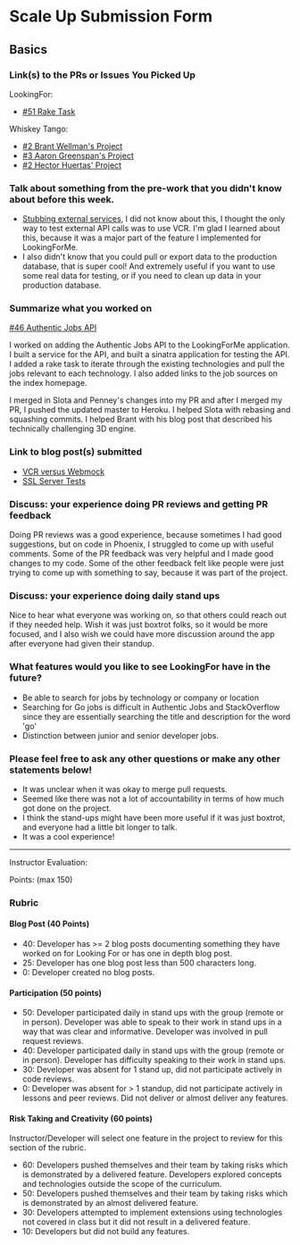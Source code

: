 # Scale Up Submission Form

## Basics

### Link(s) to the PRs or Issues You Picked Up

LookingFor:

- [#51 Rake Task](https://github.com/LookingForMe/lookingfor/pull/51)

Whiskey Tango:

- [#2 Brant Wellman's Project](https://github.com/brantwellman/3D-graphics-engine/pull/2)
- [#3 Aaron Greenspan's Project](https://github.com/afg419/everybody_counts/pull/3)
- [#2 Hector Huertas' Project](https://github.com/hectorhuertas/colabora_api/pull/3)

### Talk about something from the pre-work that you didn't know about before this week.

- [Stubbing external services](https://robots.thoughtbot.com/how-to-stub-external-services-in-tests), I did not know about this, I thought the only way to test external API calls was to use VCR. I'm glad I learned about this, because it was a major part of the feature I implemented for LookingForMe.
- I also didn't know that you could pull or export data to the production database, that is super cool! And extremely useful if you want to use some real data for testing, or if you need to clean up data in your production database.

### Summarize what you worked on

[#46 Authentic Jobs API](https://github.com/LookingForMe/lookingfor/pull/46)

I worked on adding the Authentic Jobs API to the LookingForMe application. I built a service for the API, and built a sinatra application for testing the API. I added a rake task to iterate through the existing technologies and pull the jobs relevant to each technology. I also added links to the job sources on the index homepage.

I merged in Slota and Penney's changes into my PR and after I merged my PR, I pushed the updated master to Heroku. I helped Slota with rebasing and squashing commits. I helped Brant with his blog post that described his technically challenging 3D engine.

### Link to blog post(s) submitted

- [VCR versus Webmock](http://bethsecor.github.io/2016/04/12/vcr-versus-webmock.html)
- [SSL Server Tests](http://bethsecor.github.io/2016/04/13/ssl-tests.html)

### Discuss: your experience doing PR reviews and getting PR feedback

Doing PR reviews was a good experience, because sometimes I had good suggestions, but on code in Phoenix, I struggled to come up with useful comments. Some of the PR feedback was very helpful and I made good changes to my code. Some of the other feedback felt like people were just trying to come up with something to say, because it was part of the project.

### Discuss: your experience doing daily stand ups

Nice to hear what everyone was working on, so that others could reach out if they needed help. Wish it was just boxtrot folks, so it would be more focused, and I also wish we could have more discussion around the app after everyone had given their standup.

### What features would you like to see LookingFor have in the future?

- Be able to search for jobs by technology or company or location
- Searching for Go jobs is difficult in Authentic Jobs and StackOverflow since they are essentially searching the title and description for the word 'go'
- Distinction between junior and senior developer jobs.

### Please feel free to ask any other questions or make any other statements below!

- It was unclear when it was okay to merge pull requests.
- Seemed like there was not a lot of accountability in terms of how much got done on the project.
- I think the stand-ups might have been more useful if it was just boxtrot, and everyone had a little bit longer to talk.
- It was a cool experience!

-----

Instructor Evaluation:

Points: (max 150)

### Rubric

#### Blog Post (40 Points)  
  * 40: Developer has >= 2 blog posts documenting something they have worked on for Looking For or has one in depth blog post.
  * 25: Developer has one blog post less than 500 characters long.
  * 0: Developer created no blog posts.

#### Participation (50 points)
  * 50: Developer participated daily in stand ups with the group (remote or in person). Developer was able to speak to their work in stand ups in a way that was clear and informative. Developer was involved in pull request reviews.
  * 40: Developer participated daily in stand ups with the group (remote or in person). Developer has difficulty speaking to their work in stand ups.
  * 30: Developer was absent for 1 stand up, did not participate actively in code reviews.
  * 0: Developer was absent for > 1 standup, did not participate actively in lessons and peer reviews. Did not deliver or almost deliver any features.

#### Risk Taking and Creativity (60 points)

Instructor/Developer will select one feature in the project to review for this section of the rubric.

  * 60: Developers pushed themselves and their team by taking risks which is demonstrated by a delivered feature. Developers explored concepts and technologies outside the scope of the curriculum.
  * 50: Developers pushed themselves and their team by taking risks which is demonstrated by an almost delivered feature.
  * 30: Developers attempted to implement extensions using technologies not covered in class but it did not result in a delivered feature.
  * 10: Developers but did not build any features.
